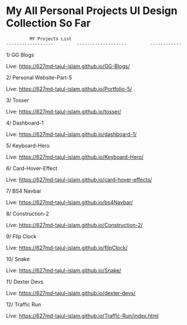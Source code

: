 # My All Personal Projects UI Design Collection So Far

             MY Projects List 
    ------------------         -------------------         ------------
1/ GG Blogs 

Live: https://627md-tajul-islam.github.io/GG-Blogs/

2/ Personal Website-Part-5

Live: https://627md-tajul-islam.github.io/Portfolio-5/

3/ Tosser

Live: https://627md-tajul-islam.github.io/tosser/

4/ Dashboard-1

Live: https://627md-tajul-islam.github.io/dashboard-1/

5/ Keyboard-Hero

Live: https://627md-tajul-islam.github.io/Keyboard-Hero/

6/ Card-Hover-Effect

Live:  https://627md-tajul-islam.github.io/card-hover-effects/

7/ BS4 Navbar

Live: https://627md-tajul-islam.github.io/bs4Navbar/

8/ Construction-2

Live: https://627md-tajul-islam.github.io/Construction-2/

9/ Flip Clock

Live: https://627md-tajul-islam.github.io/flipClock/

10/ Snake 

Live: https://627md-tajul-islam.github.io/Snake/

11/ Dexter Devs

Live: https://627md-tajul-islam.github.io/dexter-devs/

12/ Traffic Run

Live: https://627md-tajul-islam.github.io/Traffic-Run/index.html